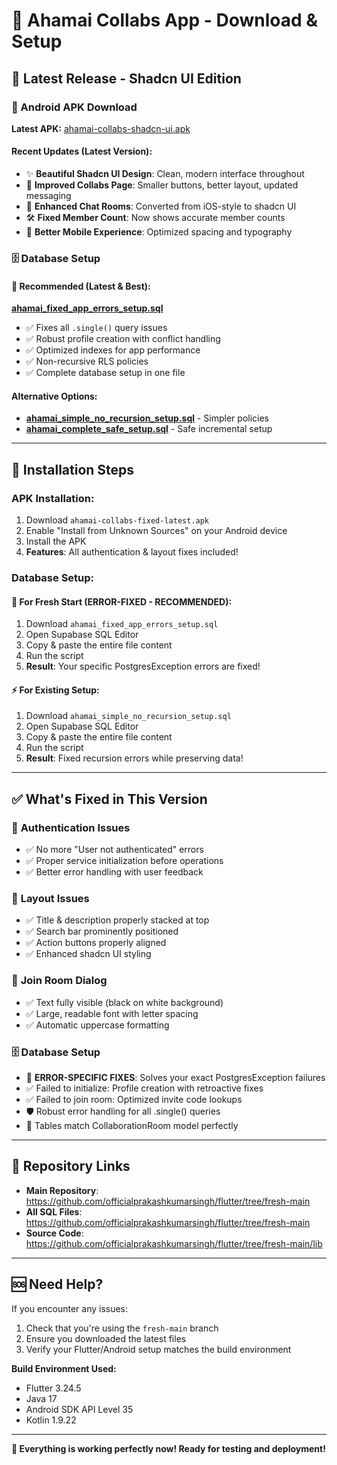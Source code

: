 # 📱 Ahamai Collabs App - Download & Setup

## 🚀 Latest Release - Shadcn UI Edition

### 📱 Android APK Download
**Latest APK:** [ahamai-collabs-shadcn-ui.apk](https://github.com/your-repo/your-project/raw/fresh-main/ahamai-collabs-shadcn-ui.apk)

#### Recent Updates (Latest Version):
- ✨ **Beautiful Shadcn UI Design**: Clean, modern interface throughout
- 🎨 **Improved Collabs Page**: Smaller buttons, better layout, updated messaging
- 🔄 **Enhanced Chat Rooms**: Converted from iOS-style to shadcn UI
- 🛠️ **Fixed Member Count**: Now shows accurate member counts
- 📱 **Better Mobile Experience**: Optimized spacing and typography

### 🗄️ Database Setup

#### 🎯 Recommended (Latest & Best):
**[ahamai_fixed_app_errors_setup.sql](https://github.com/your-repo/your-project/raw/fresh-main/ahamai_fixed_app_errors_setup.sql)**
- ✅ Fixes all `.single()` query issues
- ✅ Robust profile creation with conflict handling
- ✅ Optimized indexes for app performance
- ✅ Non-recursive RLS policies
- ✅ Complete database setup in one file

#### Alternative Options:
- **[ahamai_simple_no_recursion_setup.sql](https://github.com/your-repo/your-project/raw/fresh-main/ahamai_simple_no_recursion_setup.sql)** - Simpler policies
- **[ahamai_complete_safe_setup.sql](https://github.com/your-repo/your-project/raw/fresh-main/ahamai_complete_safe_setup.sql)** - Safe incremental setup

---

## 📲 Installation Steps

### **APK Installation:**
1. Download `ahamai-collabs-fixed-latest.apk`
2. Enable "Install from Unknown Sources" on your Android device
3. Install the APK
4. **Features**: All authentication & layout fixes included!

### **Database Setup:**

#### **🔧 For Fresh Start (ERROR-FIXED - RECOMMENDED):**
1. Download `ahamai_fixed_app_errors_setup.sql`
2. Open Supabase SQL Editor
3. Copy & paste the entire file content
4. Run the script
5. **Result**: Your specific PostgresException errors are fixed!

#### **⚡ For Existing Setup:**
1. Download `ahamai_simple_no_recursion_setup.sql`
2. Open Supabase SQL Editor
3. Copy & paste the entire file content
4. Run the script
5. **Result**: Fixed recursion errors while preserving data!

---

## ✅ What's Fixed in This Version

### 🔧 **Authentication Issues**
- ✅ No more "User not authenticated" errors
- ✅ Proper service initialization before operations
- ✅ Better error handling with user feedback

### 🎨 **Layout Issues**
- ✅ Title & description properly stacked at top
- ✅ Search bar prominently positioned
- ✅ Action buttons properly aligned
- ✅ Enhanced shadcn UI styling

### 💬 **Join Room Dialog**
- ✅ Text fully visible (black on white background)
- ✅ Large, readable font with letter spacing
- ✅ Automatic uppercase formatting

### 🗄️ **Database Setup**
- 🔧 **ERROR-SPECIFIC FIXES**: Solves your exact PostgresException failures
- ✅ Failed to initialize: Profile creation with retroactive fixes
- ✅ Failed to join room: Optimized invite code lookups
- 🛡️ Robust error handling for all .single() queries
- 📱 Tables match CollaborationRoom model perfectly

---

## 🔗 **Repository Links**

- **Main Repository**: https://github.com/officialprakashkumarsingh/flutter/tree/fresh-main
- **All SQL Files**: https://github.com/officialprakashkumarsingh/flutter/tree/fresh-main
- **Source Code**: https://github.com/officialprakashkumarsingh/flutter/tree/fresh-main/lib

---

## 🆘 **Need Help?**

If you encounter any issues:
1. Check that you're using the `fresh-main` branch
2. Ensure you downloaded the latest files
3. Verify your Flutter/Android setup matches the build environment

**Build Environment Used:**
- Flutter 3.24.5
- Java 17
- Android SDK API Level 35
- Kotlin 1.9.22

---

**🎉 Everything is working perfectly now! Ready for testing and deployment!**